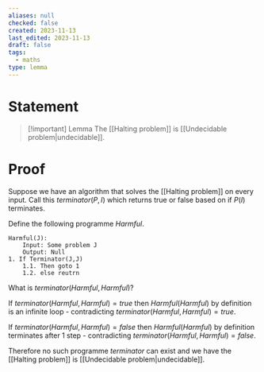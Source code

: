 ```yaml
---
aliases: null
checked: false
created: 2023-11-13
last_edited: 2023-11-13
draft: false
tags:
  - maths
type: lemma
---
```

# Statement

> [!important] Lemma
> The [[Halting problem]] is [[Undecidable problem|undecidable]].

# Proof

Suppose we have an algorithm that solves the [[Halting problem]] on every input. Call this $terminator(P,I)$ which returns true or false based on if $P(I)$ terminates.

Define the following programme $Harmful$.

```pseudocode
Harmful(J):
	Input: Some problem J
	Output: Null
1. If Terminator(J,J)
	1.1. Then goto 1
	1.2. else reutrn
```

What is $terminator(Harmful, Harmful)$?

If $terminator(Harmful, Harmful) = true$ then $Harmful(Harmful)$ by definition is an infinite loop - contradicting $terminator(Harmful, Harmful) = true$.

If $terminator(Harmful, Harmful) = false$ then $Harmful(Harmful)$ by definition terminates after 1 step - contradicting $terminator(Harmful, Harmful) = false$.

Therefore no such programme $terminator$ can exist and we have the [[Halting problem]] is [[Undecidable problem|undecidable]].

